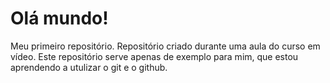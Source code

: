 # Olá mundo!
 Meu primeiro repositório.
 Repositório criado durante uma aula do curso em vídeo. Este repositório serve apenas de exemplo para mim, que estou aprendendo a utulizar o git e o github.
